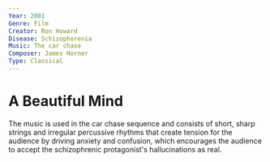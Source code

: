 ```yaml
---
Year: 2001
Genre: Film
Creator: Ron Howard
Disease: Schizopherenia
Music: The car chase
Composer: James Horner
Type: Classical
---
```


# A Beautiful Mind

The music is used in the car chase sequence and consists of short, sharp strings and irregular percussive rhythms that create tension for the audience by driving anxiety and confusion, which encourages the audience to accept the schizophrenic protagonist's hallucinations as real.
